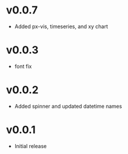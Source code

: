 v0.0.7
==================
* Added px-vis, timeseries, and xy chart 

v0.0.3
==================
* font fix

v0.0.2
==================
* Added spinner and updated datetime names

v0.0.1
==================
* Initial release
